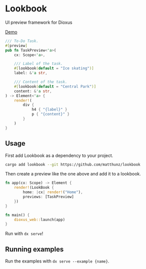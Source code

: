 # Lookbook
UI preview framework for Dioxus

[Demo](https://matthunz.github.io/)

```rust
/// To-Do Task.
#[preview]
pub fn TaskPreview<'a>(
    cx: Scope<'a>,

    /// Label of the task.
    #[lookbook(default = "Ice skating")]
    label: &'a str,

    /// Content of the task.
    #[lookbook(default = "Central Park")]
    content: &'a str,
) -> Element<'a> {
    render!(
        div {
            h4 { "{label}" }
            p { "{content}" }
        }
    )
}
```

## Usage
First add Lookbook as a dependency to your project.

```sh
cargo add lookbook --git https://github.com/matthunz/lookbook
```

Then create a preview like the one above and add it to a lookbook.

```rust
fn app(cx: Scope) -> Element {
    render!(LookBook {
        home: |cx| render!("Home"),
        previews: [TaskPreview]
    })
}

fn main() {
    dioxus_web::launch(app)
}
```

Run with `dx serve`!

## Running examples
Run the examples with `dx serve --example {name}`.
